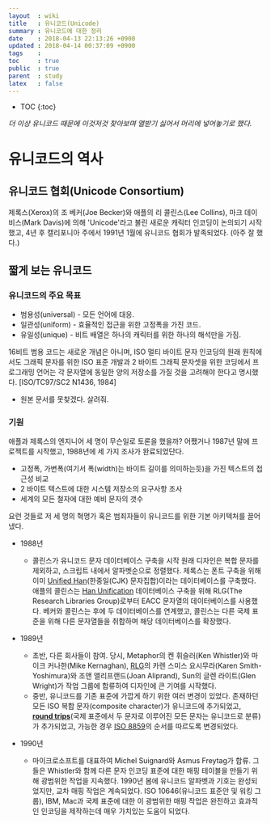 ```yaml
---
layout  : wiki
title   : 유니코드(Unicode)
summary : 유니코드에 대한 정리
date    : 2018-04-13 22:13:26 +0900
updated : 2018-04-14 00:37:09 +0900
tags    : 
toc     : true
public  : true
parent  : study
latex   : false
---
```

* TOC
{:toc}

*더 이상 유니코드 때문에 이것저것 찾아보며 열받기 싫어서 머리에 넣어놓기로 했다.*

# 유니코드의 역사

## 유니코드 협회(Unicode Consortium)
제록스(Xerox)의 조 베커(Joe Becker)와 애플의 리 콜린스(Lee Collins), 마크 데이비스(Mark Davis)에 의해 'Unicode'라고 불린 새로운 캐릭터 인코딩이 논의되기 시작했고, 4년 후 캘리포니아 주에서 1991년 1월에 유니코드 협회가 발족되었다. (아주 잘 했다.)

## 짧게 보는 유니코드

### 유니코드의 주요 목표

* 범용성(universal) - 모든 언어에 대응.
* 일관성(uniform) - 효율적인 접근을 위한 고정폭을 가진 코드.
* 유일성(unique) - 비트 배열은 하나의 캐릭터를 위한 하나의 해석만을 가짐.

16비트 범용 코드는 새로운 개념은 아니며, ISO 멀티 바이트 문자 인코딩의 원래 원칙에서도 그래픽 문자를 위한 ISO 표준 개발과 2 바이트 그래픽 문자셋을 위한 코딩에서 프로그래밍 언어는 각 문자열에 동일한 양의 저장소를 가질 것을 고려해야 한다고 명시했다. \[ISO/TC97/SC2 N1436, 1984\]
- 원본 문서를 못찾겠다. 살려줘.

### 기원
애플과 제록스의 엔지니어 세 명이 무슨일로 토론을 했을까? 어쨌거나 1987년 말에 프로젝트를 시작했고, 1988년에 세 가지 조사가 완료되었단다.

- 고정폭, 가변폭(여기서 폭(width)는 바이트 길이를 의미하는듯)을 가진 텍스트의 접근성 비교
- 2 바이트 텍스트에 대한 시스템 저장소의 요구사항 조사
- 세계의 모든 철자에 대한 예비 문자의 갯수

요런 것들로 저 세 명의 혁명가 혹은 범죄자들이 유니코드를 위한 기본 아키텍처를 끌어냈다.

- 1988년
	- 콜린스가 유니코드 문자 데이터베이스 구축을 시작
원래 디자인은 복합 문자를 제외하고, 스크립트 내에서 알파벳순으로 정렬했다. 제록스는 폰트 구축을 위해 이미 [Unified Han](https://en.wikipedia.org/wiki/Han_unification )\(한중일\(CJK\) 문자집합\)이라는 데이터베이스를 구축했다. 애플의 콜린스는 [Han Unification](https://en.wikipedia.org/wiki/Han_unification ) 데이터베이스 구축을 위해 RLG\(The Research Libraries Group\)로부터 EACC 문자열의 데이터베이스를 사용했다. 베커와 콜린스는 후에 두 데이터베이스를 연계했고, 콜린스는 다른 국제 표준을 위해 다른 문자열들을 취합하며 해당 데이터베이스를 확장했다.

- 1989년
	- 초반, 다른 회사들이 참여. 당시, Metaphor의 켄 휘슬러(Ken Whistler)와 마이크 커나한(Mike Kernaghan), [RLG](https://en.wikipedia.org/wiki/Research_Libraries_Group)의 카렌 스미스 요시무라(Karen Smith-Yoshimura)와 조앤 앨리프랜드(Joan Aliprand), Sun의 글렌 라이트(Glen Wright)가 작업 그룹에 합류하여 디자인에 큰 기여를 시작했다.
	- 중반, 유니코드를 기존 표준에 가깝게 하기 위한 여러 변경이 있었다. 존재하던 모든 ISO 복합 문자(composite character)가 유니코드에 추가되었고, **[round trips](https://en.wikipedia.org/wiki/Round-trip_format_conversion)**(국제 표준에서 두 문자로 이루어진 모든 문자는 유니코드로 분류)가 추가되었고, 가능한 경우 [ISO 8859](https://ko.wikipedia.org/wiki/ISO/IEC_8859 )의 순서를 따르도록 변경되었다.
- 1990년
	- 마이크로소프트를 대표하여 Michel Suignard와 Asmus Freytag가 합류. 그들은 Whistler와 함께 다른 문자 인코딩 표준에 대한 매핑 테이블을 만들기 위해 광범위한 작업을 지속했다. 1990년 봄에 유니코드 알파벳과 기호는 완성되었지만, 교차 매핑 작업은 계속되었다. ISO 10646(유니코드 표준안 및 워킹 그룹), IBM, Mac과 국제 표준에 대한 이 광범위한 매핑 작업은 완전하고 효과적인 인코딩을 제작하는데 매우 가치있는 도움이 되었다.
